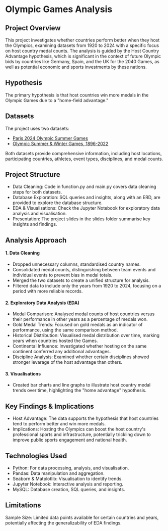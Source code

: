 # Olympic Games Analysis

## Project Overview
This project investigates whether countries perform better when they host the Olympics, examining datasets from 1920 to 2024 with a specific focus on host country medal counts. The analysis is guided by the Host Country Advantage hypothesis, which is significant in the context of future Olympic bids by countries like Germany, Spain, and the UK for the 2040 Games, as well as potential economic and sports investments by these nations.

## Hypothesis
The primary hypothesis is that host countries win more medals in the Olympic Games due to a "home-field advantage."

## Datasets
The project uses two datasets:
- [Paris 2024 Olympic Summer Games](https://www.kaggle.com/datasets/piterfm/paris-2024-olympic-summer-games?select=medallists.csv)
- [Olympic Summer & Winter Games, 1896-2022](https://www.kaggle.com/datasets/piterfm/olympic-games-medals-19862018/data?select=olympic_athletes.csv)

Both datasets provide comprehensive information, including host locations, participating countries, athletes, event types, disciplines, and medal counts.

## Project Structure
- Data Cleaning: Code in function.py and main.py covers data cleaning steps for both datasets.
- Database Exploration: SQL queries and insights, along with an ERD, are provided to explore the database structure.
- EDA & Visualisations: Check the Jupyter Notebook for exploratory data analysis and visualisation.
- Presentation: The project slides in the slides folder summarise key insights and findings.

## Analysis Approach

#### 1. Data Cleaning
- Dropped unnecessary columns, standardised country names.
- Consolidated medal counts, distinguishing between team events and individual events to prevent bias in medal totals.
- Merged the two datasets to create a unified structure for analysis.
- Filtered data to include only the years from 1920 to 2024, focusing on a period with more reliable records.

#### 2. Exploratory Data Analysis (EDA)
- Medal Comparison: Analysed medal counts of host countries versus their performance in other years as a percentage of medals won.
- Gold Medal Trends: Focused on gold medals as an indicator of performance, using the same comparison method.
- Historical Distribution: Visualised medal distribution over time, marking years when countries hosted the Games.
- Continental Influence: Investigated whether hosting on the same continent conferred any additional advantages.
- Discipline Analysis: Examined whether certain disciplines showed stronger levarage of the host advantage than others. 

#### 3. Visualisations
- Created bar charts and line graphs to illustrate host country medal trends over time, highlighting the "home advantage" hypothesis.

## Key Findings & Implications
- Host Advantage: The data supports the hypothesis that host countries tend to perform better and win more medals. 
- Implications: Hosting the Olympics can boost the host country's professional sports and infrastructure, potentially trickling down to improve public sports engagement and national health.

## Technologies Used
- Python: For data processing, analysis, and visualisation.
- Pandas: Data manipulation and aggregation.
- Seaborn & Matplotlib: Visualisation to identify trends.
- Jupyter Notebook: Interactive analysis and reporting.
- MySQL: Database creation, SQL queries, and insights.

## Limitations
Sample Size: Limited data points available for certain countries and years, potentially affecting the generalizability of EDA findings.